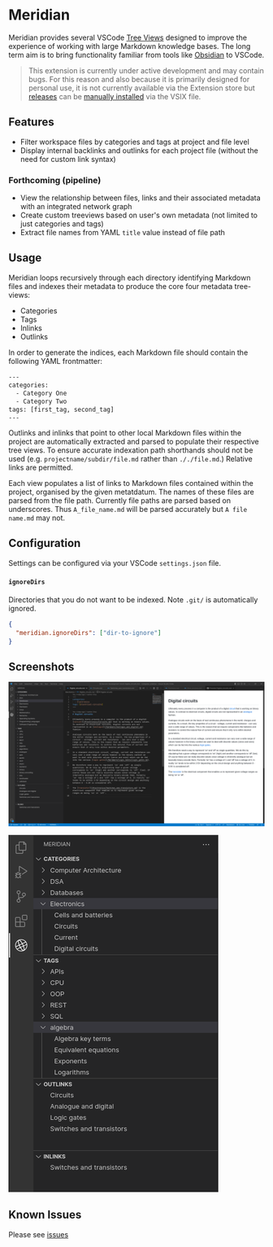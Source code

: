 # Meridian

Meridian provides several VSCode [Tree Views](https://code.visualstudio.com/api/extension-guides/tree-view) designed to improve the experience of working with large Markdown knowledge bases. The long term aim is to bring functionality familiar from tools like [Obsidian](https://obsidian.md/) to VSCode. 

> This extension is currently under active development and may contain bugs. For this reason and also because it is primarily designed for personal use, it is not currently available via the Extension store but [releases]() can be [manually installed](https://code.visualstudio.com/docs/editor/extension-marketplace#_install-from-a-vsix) via the VSIX file.

## Features

-  Filter workspace files by categories and tags at project and file level
-  Display internal backlinks and outlinks for each project file (without the need for custom link syntax)

### Forthcoming (pipeline)
-  View the relationship between files, links and their associated metadata with an integrated network graph
-  Create custom treeviews based on user's own metadata (not limited to just categories and tags) 
-  Extract file names from YAML `title` value instead of file path 
 

## Usage

Meridian loops recursively through each directory identifying Markdown files and indexes their metadata to produce the core four metadata tree-views: 
* Categories
* Tags
* Inlinks
* Outlinks

In order to generate the indices, each Markdown file should contain the following YAML frontmatter:
```
---
categories:
  - Category One
  - Category Two
tags: [first_tag, second_tag]
---
```
Outlinks and inlinks that point to other local Markdown files within the project are automatically extracted and parsed to populate their respective tree views. To ensure accurate indexation path shorthands should not be used  (e.g. `projectname/subdir/file.md` rather than `././file.md`.) Relative links are permitted.

Each view populates a list of links to Markdown files contained within the project, organised by the given metatdatum. The names of these files are parsed from the file path. Currently file paths are parsed based on underscores. Thus `A_file_name.md` will be parsed accurately but `A file name.md` may not.  


## Configuration
Settings can be configured via your VSCode `settings.json` file. 

#### `ignoreDirs`

Directories that you do not want to be indexed. Note `.git/` is automatically ignored. 

```json
{
  "meridian.ignoreDirs": ["dir-to-ignore"] 
}
```
## Screenshots 

![](/media/screenshot-all.png)

![](/media/screenshot-detail.png)

## Known Issues

Please see [issues](https://github.com/thomasabishop/meridian/issues)

